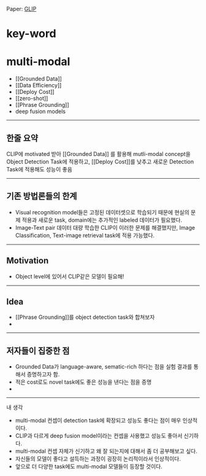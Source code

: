 Paper: [GLIP](https://arxiv.org/pdf/2112.03857.pdf)

# key-word

# multi-modal

- [[Grounded Data]]
- [[Data Efficiency]]
- [[Deploy Cost]]
- [[zero-shot]]
- [[Phrase Grounding]]
- deep fusion models

---

## 한줄 요약

CLIP에 motivated 받아 [[Grounded Data]] 를 활용해 mutli-modal concept을 Object Detection Task에 적용하고, [[Deploy Cost]]를 낮추고 새로운 Detection Task에 적용해도 성능이 좋음

---

## 기존 방법론들의 한계

- Visual recognition model들은 고정된 데이터셋으로 학습되기 때문에 현실의 문제 적용과 새로운 task, domain에는 추가적인 labeled 데이터가 필요했다.
- Image-Text pair 데이터 대량 학습한 CLIP이 이러한 문제를 해결했지만, Image Classification, Text-image retrieval task에 적용 가능했다.

---

## Motivation

- Object level에 있어서 CLIP같은 모델이 필요해!

---

## Idea

- [[Phrase Grounding]]를 object detection task와 합쳐보자
-

---

## 저자들이 집중한 점

- Grounded Data가 language-aware, sematic-rich 하다는 점을 실험 결과를 통해서 증명하고자 함.
- 적은 cost로도 novel task에도 좋은 성능을 낸다는 점을 증명
-

---
내 생각

- multi-modal 컨셉이 detection task에 확장되고 성능도 좋다는 점이 매우 인상적이다.
- CLIP과 다르게 deep fusion model이라는 컨셉을 사용했고 성능도 좋아서 신기하다.
- multi-modal 컨셉 자체가 신기하고 왜 잘 되는지에 대해서 좀 더 공부해보고 싶다.
- 자신들의 모델이 좋다고 설득하는 과정이 굉장히 논리적이라서 인상적이다.
- 앞으로 더 다양한 task에도 multi-modal 모델들이 등장할 것이다.
